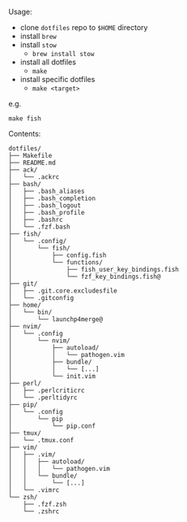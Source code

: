 Usage:

* clone `dotfiles` repo to `$HOME` directory
* install `brew`
* install `stow`
  * `brew install stow`
* install all dotfiles
  * `make`
* install specific dotfiles
  * `make <target>`

e.g.

    make fish

Contents:

    dotfiles/
    ├── Makefile
    ├── README.md
    ├── ack/
    │   └── .ackrc
    ├── bash/
    │   ├── .bash_aliases
    │   ├── .bash_completion
    │   ├── .bash_logout
    │   ├── .bash_profile
    │   ├── .bashrc
    │   └── .fzf.bash
    ├── fish/
    │   └── .config/
    │       └── fish/
    │           ├── config.fish
    │           └── functions/
    │               ├── fish_user_key_bindings.fish
    │               └── fzf_key_bindings.fish@
    ├── git/
    │   ├── .git.core.excludesfile
    │   └── .gitconfig
    ├── home/
    │   └── bin/
    │       └── launchp4merge@
    ├── nvim/
    │   └── .config
    │       └── nvim/
    │           ├── autoload/
    │           │   └── pathogen.vim
    │           ├── bundle/
    │           │   └── [...]
    │           └── init.vim
    ├── perl/
    │   ├── .perlcriticrc
    │   └── .perltidyrc
    ├── pip/
    │   └── .config
    │       └── pip
    │           └── pip.conf
    ├── tmux/
    │   └── .tmux.conf
    ├── vim/
    │   ├── .vim/
    │   │   ├── autoload/
    │   │   │   └── pathogen.vim
    │   │   └── bundle/
    │   │       └── [...]
    │   └── .vimrc
    └── zsh/
        ├── .fzf.zsh
        └── .zshrc
